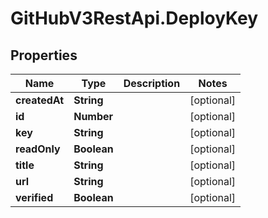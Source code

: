 # GitHubV3RestApi.DeployKey

## Properties

Name | Type | Description | Notes
------------ | ------------- | ------------- | -------------
**createdAt** | **String** |  | [optional] 
**id** | **Number** |  | [optional] 
**key** | **String** |  | [optional] 
**readOnly** | **Boolean** |  | [optional] 
**title** | **String** |  | [optional] 
**url** | **String** |  | [optional] 
**verified** | **Boolean** |  | [optional] 


